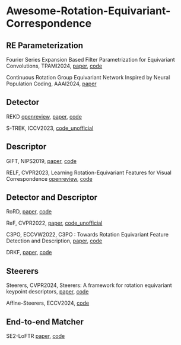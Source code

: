 # Awesome-Rotation-Equivariant-Correspondence

## RE Parameterization
Fourier Series Expansion Based Filter Parametrization for Equivariant Convolutions, TPAMI2024, [paper](https://ieeexplore.ieee.org/abstract/document/9851557), [code](https://github.com/XieQi2015/F-Conv)

Continuous Rotation Group Equivariant Network Inspired by Neural Population Coding, AAAI2024, [paper](https://ojs.aaai.org/index.php/AAAI/article/view/29027)

## Detector
REKD [openreview](https://openreview.net/forum?id=sJJXksSg7yi), 
 [paper](https://openaccess.thecvf.com/content/CVPR2022/html/Lee_Self-Supervised_Equivariant_Learning_for_Oriented_Keypoint_Detection_CVPR_2022_paper.html), [code](https://github.com/bluedream1121/REKD)

S-TREK, ICCV2023, [code_unofficial](https://github.com/ShuaiAlger/S-TREK-pytorch)

## Descriptor
GIFT, NIPS2019, [paper](https://proceedings.neurips.cc/paper/2019/hash/34306d99c63613fad5b2a140398c0420-Abstract.html), [code](https://github.com/zju3dv/GIFT)

RELF, CVPR2023, Learning Rotation-Equivariant Features for Visual Correspondence [openreview](https://openreview.net/forum?id=GCF6ZOA6Npk), [code](https://github.com/bluedream1121/RELF)

## Detector and Descriptor
RoRD, [paper](https://arxiv.org/pdf/2103.08573.pdf), [code](https://github.com/UditSinghParihar/RoRD)

ReF, CVPR2022, [paper](https://arxiv.org/abs/2203.05206), [code_unofficial](https://github.com/ShuaiAlger/ReF_pytorch)

C3PO, ECCVW2022, C3PO : Towards Rotation Equivariant Feature Detection and Description, [paper](https://openreview.net/forum?id=dXouQ9ubkPJ), [code](http://github.com/bpiyush/rotation-equivariant-lfm)

DRKF, [paper](https://arxiv.org/pdf/2209.10907.pdf), [code](https://github.com/MTUAV-VisionAI/DRKF)

## Steerers
Steerers, CVPR2024, Steerers: A framework for rotation equivariant keypoint descriptors, [paper](https://arxiv.org/pdf/2312.02152.pdf), [code](https://github.com/georg-bn/rotation-steerers)

Affine-Steerers, ECCV2024, [code](https://github.com/georg-bn/affine-steerers)

## End-to-end Matcher
SE2-LoFTR [paper](https://openaccess.thecvf.com/content/CVPR2022W/IMW/html/Bokman_A_Case_for_Using_Rotation_Invariant_Features_in_State_of_CVPRW_2022_paper.html), [code](https://github.com/inkyusa/se2-loftr)



